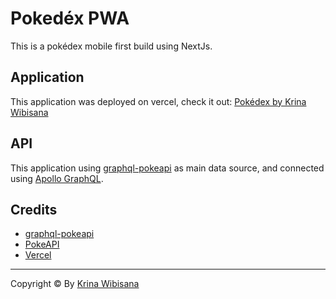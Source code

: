 # Pokedéx PWA

This is a pokédex mobile first build using NextJs.
## Application

This application was deployed on vercel, check it out: [Pokédex by Krina Wibisana](https://wartek-pokedex-dmdvomspg-krina-wibisana.vercel.app/)

## API

This application using [graphql-pokeapi](https://beta.pokeapi.co/graphql/v1beta) as main data source, and connected using [Apollo GraphQL](https://www.apollographql.com/docs/react/).

## Credits

- [graphql-pokeapi](https://beta.pokeapi.co/graphql/v1beta)
- [PokeAPI](https://github.com/PokeAPI/pokeapi)
- [Vercel](https://vercel.com/)

---

Copyright © By [Krina Wibisana](https://www.instagram.com/krnwbsn/)
